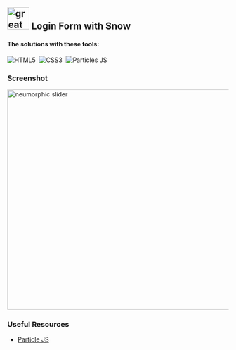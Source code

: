## <img src="https://user-images.githubusercontent.com/13468728/233831804-0f5c7ee5-d654-4c13-9c77-a5bd6dc4fe74.jpg" title="great tricks" alt="great tricks" width="50" height="50"/> Login Form with Snow

#### The solutions with these tools:

![HTML5](https://img.shields.io/badge/-HTML5-E34F26?style=for-the-badge&logo=html5&logoColor=white)&nbsp;
![CSS3](https://img.shields.io/badge/-CSS3-1572B6?style=for-the-badge&logo=css3)&nbsp;
![Particles JS](https://img.shields.io/badge/particles%20js-10135E?style=for-the-badge&logo=particlejs&logoColor=white)&nbsp;

### Screenshot

<div align="left">
<img src="https://github.com/ecemgo/mini-samples-great-tricks/assets/13468728/96d4ee8b-5c9d-488f-adba-5754b564bc11" title="neumorphic slider" alt="neumorphic slider" width="800" height="500"/>
</div>

### Useful Resources

- [Particle JS](https://codepen.io/VincentGarreau/pen/bGxvQd)
